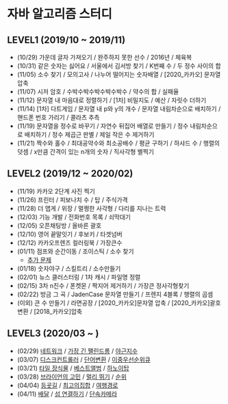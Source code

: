# 자바 알고리즘 스터디

## LEVEL1 (2019/10 ~ 2019/11)
* (10/29) 가운데 글자 가져오기 / 완주하지 못한 선수 / 2016년 / 체육복
* (10/31) 같은 숫자는 싫어요 / 서울에서 김서방 찾기 / K번째 수 / 두 정수 사이의 합
* (11/05) 소수 찾기 / 모의고사 / 나누어 떨어지는 숫자배열 / [2020_카카오] 문자열 압축
* (11/07) 시저 암호 / 수박수박수박수박수박수 / 약수의 합 / 실패율
* (11/12) 문자열 내 마음대로 정렬하기 / [1차] 비밀지도 / 예산 / 자릿수 더하기
* (11/14) [1차] 다트게임 / 문자열 내 p와 y의 개수 / 문자열 내림차순으로 배치하기 / 핸드폰 번호 가리기 / 콜라츠 추측
* (11/19) 문자열을 정수로 바꾸기 / 자연수 뒤집어 배열로 만들기 / 정수 내림차순으로 배치하기 / 정수 제곱근 판별 / 제일 작은 수 제거하기
* (11/21) 짝수와 홀수 / 최대공약수와 최소공배수 / 평균 구하기 / 하샤드 수 / 행렬의 덧셈 / x만큼 간격이 있는 n개의 숫자 / 직사각형 별찍기 


## LEVEL2 (2019/12 ~ 2020/02)
* (11/19) 카카오 2단계 사진 찍기
* (11/26) 프린터 / 피보나치 수 / 탑 / 주식가격
* (11/28) 더 맵게 / 위장 / 멀쩡한 사각형 / 다리를 지나는 트럭
* (12/03) 기능 개발 / 전화번호 목록 / 쇠막대기
* (12/05) 오픈채팅방 / 올바른 괄호
* (12/10) 영어 끝말잇기 / 후보키 / 타겟넘버
* (12/12) 카카오프렌즈 컬러링북 / 가장큰수
* (01/11) 점프와 순간이동 / 조이스틱 / 소수 찾기
    * [추가 문제](https://www.acmicpc.net/problem/1056)
* (01/18) 숫자야구 / 스킬트리 / 소수만들기
* (02/01) 뉴스 클러스터링 / 1차 캐시 / 파일명 정렬
* (02/15) 3차 n진수 / 폰켓몬 / 짝지어 제거하기 / 가장큰 정사각형찾기
* (02/22) 방금 그 곡 / JadenCase 문자열 만들기 / 프렌지 4블록 / 행렬의 곱셈
* (이외) 큰 수 만들기 / 라면공장 / [2020_카카오]문자열 압축 / [2020_카카오]괄호 변환 / [2018_카카오]압축


## LEVEL3 (2020/03 ~ )
* (02/29) [네트워크](https://programmers.co.kr/learn/courses/30/lessons/43162) / [가장 긴 팰린드롬](https://programmers.co.kr/learn/courses/30/lessons/12904) / [야근지수](https://programmers.co.kr/learn/courses/30/lessons/12927)
* (03/07) [디스크컨트롤러](https://programmers.co.kr/learn/courses/30/lessons/42627) / [단어변환](https://programmers.co.kr/learn/courses/30/lessons/43163) / [이중우선순위큐](https://programmers.co.kr/learn/courses/30/lessons/42628)
* (03/21) [타일 장식물](https://programmers.co.kr/learn/courses/30/lessons/43104) / [베스트앨범](https://programmers.co.kr/learn/courses/30/lessons/42579) /
 [하노이탑](https://programmers.co.kr/learn/courses/30/lessons/12946)
* (03/28) [브라이언의 고민](https://programmers.co.kr/learn/courses/30/lessons/1830) / [멀리 뛰기](https://programmers.co.kr/learn/courses/30/lessons/12914) / [순위](https://programmers.co.kr/learn/courses/30/lessons/49191)
* (04/04) [등굣길](https://programmers.co.kr/learn/courses/30/lessons/42898) / [최고의집합](https://programmers.co.kr/learn/courses/30/lessons/12938) / [여행경로](https://programmers.co.kr/learn/courses/30/lessons/43164)
* (04/11) [배달](https://programmers.co.kr/learn/courses/30/lessons/12978) / [섬 연결하기](https://programmers.co.kr/learn/courses/30/lessons/42861) / [단속카메라](https://programmers.co.kr/learn/courses/30/lessons/42884)